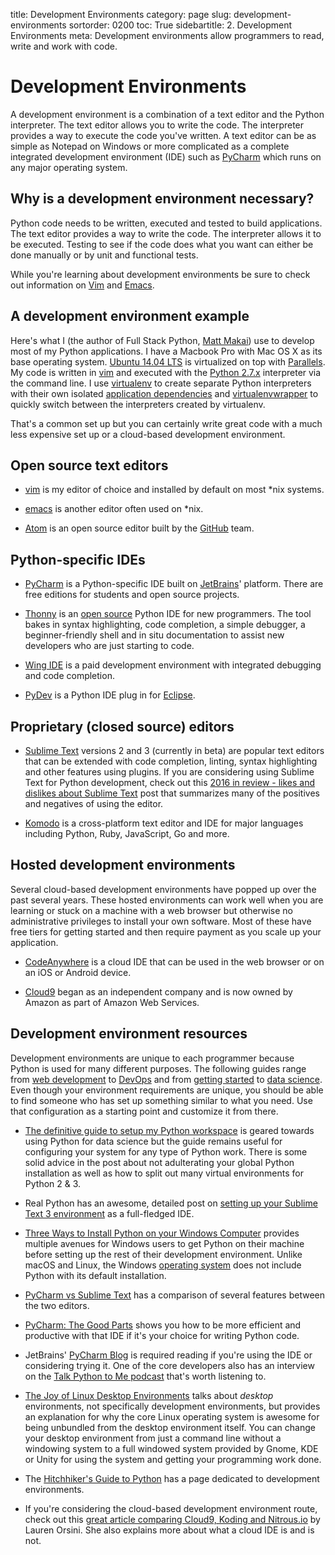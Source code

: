 title: Development Environments
category: page
slug: development-environments
sortorder: 0200
toc: True
sidebartitle: 2. Development Environments
meta: Development environments allow programmers to read, write and work with code.


# Development Environments
A development environment is a combination of a text editor and the Python
interpreter. The text editor allows you to write the code. The interpreter
provides a way to execute the code you've written. A text editor can be
as simple as Notepad on Windows or more complicated as a complete integrated
development environment (IDE) such as 
[PyCharm](https://www.jetbrains.com/pycharm/) which runs on any major 
operating system.


## Why is a development environment necessary?
Python code needs to be written, executed and tested to build
applications. The text editor provides a way to write the code. The 
interpreter allows it to be executed. Testing to see if the code does what
you want can either be done manually or by unit and functional tests. 

<div class="well see-also">While you're learning about development environments be sure to check out information on <a href="/vim.html">Vim</a> and <a href="/emacs.html">Emacs</a>.</div>


## A development environment example
Here's what I (the author of Full Stack Python, 
[Matt Makai](/about-author.html)) use to develop most of my Python 
applications. I have a Macbook Pro with Mac OS X as its base operating 
system. [Ubuntu 14.04 LTS](/operating-systems.html) is virtualized on top 
with [Parallels](https://www.parallels.com/). My code is written in 
[vim](http://www.vim.org/) and executed with the 
[Python 2.7.x](https://www.python.org/download/releases/2.7.8/) interpreter
via the command line. I use [virtualenv](https://virtualenv.pypa.io/en/latest/) to create separate Python interpreters
with their own isolated
[application dependencies](/application-dependencies.html) and
[virtualenvwrapper](http://virtualenvwrapper.readthedocs.org/en/latest/)
to quickly switch between the interpreters created by virtualenv.

That's a common set up but you can certainly write great code with a much
less expensive set up or a cloud-based development environment.


## Open source text editors
* [vim](http://www.vim.org/) is my editor of choice and installed by default
  on most \*nix systems.

* [emacs](http://www.gnu.org/software/emacs/) is another editor often used
  on \*nix.

* [Atom](https://atom.io/) is an open source editor built by the 
  [GitHub](https://github.com) team.


## Python-specific IDEs
* [PyCharm](https://www.jetbrains.com/pycharm/) is a Python-specific IDE
  built on [JetBrains](https://www.jetbrains.com/)' platform. There are
  free editions for students and open source projects.

* [Thonny](http://thonny.org/) is an 
  [open source](https://bitbucket.org/plas/thonny/src) Python IDE for new 
  programmers. The tool bakes in syntax highlighting, code completion, a 
  simple debugger, a beginner-friendly shell and in situ documentation to
  assist new developers who are just starting to code.

* [Wing IDE](https://wingware.com/) is a paid development environment with
  integrated debugging and code completion.

* [PyDev](http://pydev.org/) is a Python IDE plug in for 
  [Eclipse](https://eclipse.org/).


## Proprietary (closed source) editors
* [Sublime Text](http://www.sublimetext.com/) versions 2 and 3 (currently
  in beta) are popular text editors that can be extended with code completion,
  linting, syntax highlighting and other features using plugins. If you
  are considering using Sublime Text for Python development, check out this
  [2016 in review - likes and dislikes about Sublime Text](https://dbader.org/blog/sublime-text-for-python-development-2016-review)
  post that summarizes many of the positives and negatives of using the
  editor.

* [Komodo](http://komodoide.com/) is a cross-platform text editor and IDE
  for major languages including Python, Ruby, JavaScript, Go and more.


## Hosted development environments
Several cloud-based development environments have popped up over the past
several years. These hosted environments can work well when you are learning
or stuck on a machine with a web browser but otherwise no administrative 
privileges to install your own software. Most of these have free tiers for 
getting started and then require payment as you scale up your application.

* [CodeAnywhere](https://codeanywhere.com/) is a cloud IDE that can be used
  in the web browser or on an iOS or Android device.

* [Cloud9](https://c9.io/) began as an independent company and is now owned 
  by Amazon as part of Amazon Web Services.


## Development environment resources
Development environments are unique to each programmer because Python is
used for many different purposes. The following guides range from 
[web development](/web-development.html) to 
[DevOps](/devops.html) and from 
[getting started](/learning-programming.html) to [data science](/data.html).
Even though your environment requirements are unique, you should be able to 
find someone who has set up something similar to what you need. Use that
configuration as a starting point and customize it from there.

* [The definitive guide to setup my Python workspace](https://medium.com/@henriquebastos/the-definitive-guide-to-setup-my-python-workspace-628d68552e14)
  is geared towards using Python for data science but the guide remains
  useful for configuring your system for any type of Python work. There is
  some solid advice in the post about not adulterating your global Python
  installation as well as how to split out many virtual environments for
  Python 2 & 3.

* Real Python has an awesome, detailed post on 
  [setting up your Sublime Text 3 environment](https://realpython.com/blog/python/setting-up-sublime-text-3-for-full-stack-python-development/)
  as a full-fledged IDE.

* [Three Ways to Install Python on your Windows Computer](http://blog.yhat.com/posts/installing-python-on-windows.html)
  provides multiple avenues for Windows users to get Python on their machine
  before setting up the rest of their development environment. Unlike
  macOS and Linux, the Windows [operating system](/operating-systems.html) 
  does not include Python with its default installation.

* [PyCharm vs Sublime Text](https://opensourcehacker.com/2015/05/02/pycharm-vs-sublime-text/)
  has a comparison of several features between the two editors.

* [PyCharm: The Good Parts](http://nafiulis.me/pycharm-the-good-parts-i.html)
  shows you how to be more efficient and productive with that IDE if it's
  your choice for writing Python code.

* JetBrains' [PyCharm Blog](http://blog.jetbrains.com/pycharm/) is required
  reading if you're using the IDE or considering trying it. One of the
  core developers also has an interview on the 
  [Talk Python to Me podcast](http://talkpython.fm/episodes/show/36/python-ides-with-the-pycharm-teama) 
  that's worth listening to.

* [The Joy of Linux Desktop Environments](https://hackernoon.com/the-joy-of-linux-desktop-environments-365d6cc8de72)
  talks about *desktop* environments, not specifically development 
  environments, but provides an explanation for why the core Linux operating
  system is awesome for being unbundled from the desktop environment itself.
  You can change your desktop environment from just a command line without
  a windowing system to a full windowed system provided by Gnome, KDE or 
  Unity for using the system and getting your programming work done.

* The [Hitchhiker's Guide to Python](http://docs.python-guide.org/en/latest/dev/env/)
  has a page dedicated to development environments.

* If you're considering the cloud-based development environment route, check
  out this 
  [great article comparing Cloud9, Koding and Nitrous.io](http://readwrite.com/2014/08/14/cloud9-koding-nitrousio-integrated-development-environment-ide-coding)
  by Lauren Orsini. She also explains more about what a cloud IDE is and is
  not.

